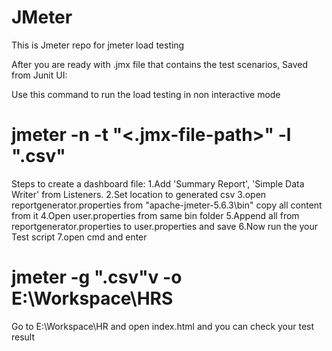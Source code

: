 # JMeter
This is Jmeter repo for jmeter load testing

After you are ready with .jmx file that contains the test scenarios, Saved from Junit UI:

Use this command to run the load testing in non interactive mode
  # jmeter -n -t "<.jmx-file-path>" -l "<results-file-path>.csv" 
	
Steps to create a dashboard file:
1.Add 'Summary Report', 'Simple Data Writer' from Listeners.
2.Set location to generated csv
3.open reportgenerator.properties from "apache-jmeter-5.6.3\bin\" copy all content from it
4.Open user.properties from same bin folder
5.Append all from reportgenerator.properties to user.properties and save
6.Now run the your Test script
7.open cmd and enter
  # jmeter -g "<results-file-path>.csv"v -o E:\Workspace\HRS

Go to E:\Workspace\HR and open index.html and you can check your test result
